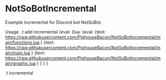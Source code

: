 # NotSoBotIncremental
Example incremental for Discord bot NotSoBot.

Usage:
.t add incremental {eval:
{lua:
{eval:
{text: https://raw.githubusercontent.com/PighouseBacon/NotSoBotIncremental/main/functions.lua }
{text: https://raw.githubusercontent.com/PighouseBacon/NotSoBotIncremental/main/main.lua }
{text: https://raw.githubusercontent.com/PighouseBacon/NotSoBotIncremental/main/graphic.lua }
}
}
}

.t incremental
